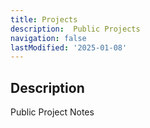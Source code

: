 ```yaml
---
title: Projects
description:  Public Projects
navigation: false
lastModified: '2025-01-08'
---
```


## Description

Public Project Notes
